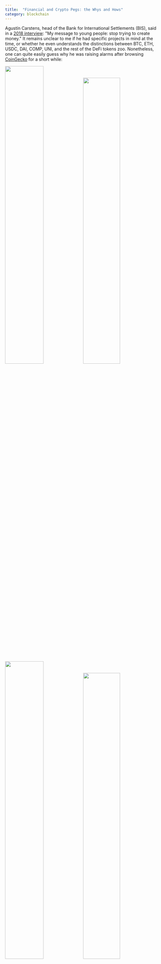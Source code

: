 ```yaml
---
title:  "Financial and Crypto Pegs: the Whys and Hows"
category: blockchain
---
```


Agustín Carstens, head of the Bank for International Settlements (BIS), said in a [2018 interview](https://www.bis.org/speeches/sp180704a.htm): "My message to young people: stop trying to create money." It remains unclear to me if he had specific projects in mind at the time, or whether he even understands the distinctions between BTC, ETH, USDC, DAI, COMP, UNI, and the rest of the DeFi tokens zoo. Nonetheless, one can quite easily guess why he was raising alarms after browsing [CoinGecko](https://www.coingecko.com/) for a short while:

<img src="/assets/financial-and-crypto-pegs-the-whys-and-hows/bitcoin-crash.jpg" style="width:50%">
<img src="/assets/financial-and-crypto-pegs-the-whys-and-hows/dsd-crash.png" style="width:49%">
<img src="/assets/financial-and-crypto-pegs-the-whys-and-hows/iron-titanium-crash.jpg" style="width:50%">
<img src="/assets/financial-and-crypto-pegs-the-whys-and-hows/squid-game-crash.jpg" style="width:49%">

It is now 2021, and the crypto regulations state of affair is getting more interesting by the day. SEC Chair Gary Gensler stated in October that the SEC [has no plans to ban crypto](https://www.coindesk.com/policy/2021/10/05/sec-chair-gensler-a-ban-on-crypto-would-be-up-to-congress/). Again very ambiguous word choices imbuing, which seems to be a favorite amongst regulators. One could further question his use of the generic word "crypto" given that the SEC is currently suing [Ripple](https://www.sec.gov/news/press-release/2020-338) and [Terra](https://www.coindesk.com/policy/2021/12/20/do-kwon-terra-claim-sec-violated-procedure-in-ongoing-legal-fight/), among others. So it is probably fair to infer that he meant "more established projects, such as Bitcoin and Ethereum." Bitcoin, for one, even after having been [deemed a commodity](https://www.cftc.gov/sites/default/files/2019-12/oceo_bitcoinbasics0218.pdf) falling under the CFTC's jurisdiction, still seems to have a [regulation problem](https://www.investopedia.com/news/bitcoin-has-regulation-problem/), so the SEC could potentially have wanted to further add restraints to the project. But their decision to let bitcoin free does align with previous results from the [Howey test](https://www.investopedia.com/terms/h/howey-test.asp), which the [Crypto Rating Council](https://www.cryptoratingcouncil.com/asset-ratings) uses to rate cryptoassets on a scale of 1 (token) to 5 (security), with bitcoin being ranked a 1. As to the rest of the DeFi jungle, the SEC put out a generic [statement](https://www.sec.gov/news/statement/crenshaw-defi-20211109) in early november, making clear their intention to continue overlooking the state of the space and be unforgiving if need arises.

They has thus for the moment passed the ball over to congress, who wasn't so lenient and started by [clamping](https://www.nytimes.com/2021/12/08/business/dealbook/crypto-congress.html) down [hard](https://www.coindesk.com/policy/2021/11/01/biden-administration-to-congress-put-stablecoins-under-federal-supervision-or-we-will/) on [stablecoins](https://home.treasury.gov/system/files/136/StableCoinReport_Nov1_508.pdf). Stablecoins, being the 1:1 pegged on-chain representations of the USD, are most likely the closest cryptoassets to what Carstens had in mind when he used the word ["money"](http://127.0.0.1:4000/blockchain/financial-and-crypto-pegs-the-whys-and-hows.html#:~:text=%E2%80%9CMy%20message%20to%20young%20people%3A%20stop%20trying%20to%20create%20money.%E2%80%9D). Furthermore, with current volumes going into them, he now has even more reasons to be worried compared to when he made his statement in 2018:

<center>
<img src="/assets/financial-and-crypto-pegs-the-whys-and-hows/top-stablecoins-by-market-cap.png" style="width:75%">
</center>

I must at this point confess that I am no lawyer, and nor am I here to make market predictions, so I will turn you over to [crypto-law](https://www.crypto-law.us/) for the latest regulatory news, and finally get to the crux of this post. My goal here is to first expose my views as to why stablecoins, being the only non-volatile cryptoassets, have been getting so much traction, and kickstart a series of articles exploring their financial and technical engineering and delving into the fascinating world of pegging mechanisms used both in the traditional finance world as well as in the crypto world.

## Money vs Credit

Decentralized Finance (DeFi) is inventing new ways to allocate risk and resources, but it's certainly not reinventing all of finance, so let's not forget these important roots and start by looking at the difference between money and credit, which is fundamental to explaining stablecoins' importance. Ray Dalio breaks down their difference better than I ever will, so I recommend investing the time to carefully study this [article](https://www.linkedin.com/pulse/money-credit-debt-ray-dalio/) of his, or at least watch his [summary video](https://www.youtube.com/watch?v=PHe0bXAIuk0). Otherwise, the main takeaway of importance to us is that banks (and other financial institutions), through fractional-reserve lending practices, "create money out of thin air"[^create-money-out-of-thin-air].

<img src="/assets/financial-and-crypto-pegs-the-whys-and-hows/stablecoins-money-credit-pyramid.jpg" style="width:50%">
<img src="/assets/financial-and-crypto-pegs-the-whys-and-hows/money-supply-historical-chart.png" style="width:49%">

At the coarsest level, one should think of money as physical currency (coins and banknotes) and of credit as the money that you hold in your bank account. Common parlance doesn't make a distinction between them, but that only speaks to the stability and security that our financial institutions are bringing to us. On more technical grounds, the money supply is generally broken down into different levels of "money". M0 (confusingly labelled "currency" in green on the graph on the right) only consists of the money that the Central Bank creates (coins, notes, as well as bank reserves on the central bank's ledger). Everything above this level, namely M1, M2, and M3, is **credit** created by banks. The precise distinction between these different bank accounts and deposit types is unimportant to us, so we can lump them all into M0 (money) vs M1-M3 (credit). What is important however is to notice the enormous magnitude difference between M0 and M3. Whatever amount of currency the central bank releases into the economy pales in comparison to the amount of credit created by our banking system!

Its important to rid yourself of any preconceptions or negative feelings towards this fractional-reserve practice, as is unfortunately too common on Main Street. The credit system, invented around 1350, certainly does have tendencies to overextend itself sometimes, but is claimed by Ray Dalio to be the most direct factor explaining our current levels of wealth and prosperity. In his recent [Bridgewater Bitcoin letter](https://www.bridgewater.com/research-and-insights/our-thoughts-on-bitcoin), he compares Bitcoin to the credit system, claiming both to be ingenious "types of alchemy".

But interestingly, bridging these two alchemic inventions actually requires inventing a third: stablecoins! Have you ever heard of people borrowing gold, other than for short selling? Neither have I. And I have similarly yet to hear of anyone borrowing bitcoin outside of bear markets. Companies like [Nexo](https://nexo.io/?v=t5) and [BlockFi](https://blockfi.com/) do offer the possibility, but their platform's main use remains on the contrary, people keeping their bitcoin and using them as collateral to borrow stablecoins, the same way that people use their gold or real estate collateral to borrow USD in traditional finance.

<center>
<img src="/assets/financial-and-crypto-pegs-the-whys-and-hows/stablecoins-crypto-credit-system.jpg" style="width:60%">
</center>

As previously mentioned, credit money (M1 and above) represents the largest quantity of circulating money, by far. This money is created through loans, which people borrow to invest in projects that they hope will appreciate and enable them to repay their debt, with interest, at a later date. If they borrowed bitcoin, which then went on to appreciate by 100%, their debt would have equally increased by that amount. This basic fact explains why people prefer to borrow a money that is stable. In traditional finance, this stable money is USD, or any other fiat money. The entire US credit system thus depends on the Fed's [promise to keep a 2% inflation rate per year](https://www.federalreserve.gov/faqs/economy_14400.htm). Very similarly, the DeFi credit system that platforms like Aave and Compound create very much depends on stablecoins like [USDT](https://www.coingecko.com/en/coins/tether), [USDC](https://www.coingecko.com/en/coins/usd-coin), and [DAI](https://www.coingecko.com/en/coins/dai).

We're leaving out a lot of details in this introductory post, but we now have a tentative answer as to what Augustin Carstens was scared of, and what he meant by *money*. Bitcoin, even 10 years after its creation, is still unusefully volatile, and nowhere close to reaching its initial goal of becoming a global medium-of-exchange. In fact, its volatility is so high that it still isn't even seen as a viable alternative to [digital gold](https://en.wikipedia.org/wiki/Digital_gold_currency) for large [institutional investors](https://www.bridgewater.com/research-and-insights/our-thoughts-on-bitcoin#:~:text=we%20do%20not%20see%20it%20as%20a%20viable%20storehold%20of%20wealth%20for%20large%20institutional%20investors). This explains why all the kids in town are trying to create their own stablecoins: they are the only true crypto-*currencies*, and are the key to unlocking a possibly massive crypto-credit system.

## The currency problem facing cryptoassets and emerging moneys

So where does volatility come from, both for bitcoin and other financial assets? Economics 101 has a simple answer: prices are determined by supply and demand. If we look at the simplest case, that of fixed supply (eg. bitcoin as of 2140[^btc-fixed-supply]), then a changing demand will directly reflect in a change of price.

<center>
<img id="fixed-supply-decreasing-demand-curve" src="/assets/financial-and-crypto-pegs-the-whys-and-hows/stablecoins-fixed-supply-increasing-demand.jpg" style="width:35%">
</center>

Demand increasing from `D` to `D'` will be reflected in prices appreciating from `P` to `P'`. And bitcoin, however great, cannot escape this basic fact, so its volatility can simply be explained by its demand not following its programmed [supply increase](https://en.bitcoinwiki.org/wiki/Bitcoin_Supply). But that is only to be expected for such an ambitious project facing regulatory, competitive, and technological risks. As new information hits the news, so follows its price, both upwards and downwards.

As we've explained in the previous section, this scares people away from borrowing bitcoin for spending purposes. And quite naturally, as volatile assets force their users to become [speculators](https://twitter.com/samlafer/status/1474262070170460162). But not everyone was born to [break the Bank of England](https://www.investopedia.com/ask/answers/08/george-soros-bank-of-england.asp); some people just want to use their money worry-free, buy an Xbox, and enjoy the holidays.

## How do stablecoins fix this problem?

Stablecoins manage to get rid of volatility, but how? Coming back to our [supply-demand](#fixed-supply-decreasing-demand-curve) curve, the answer seems simple: they just need to increase/decrease the supply to balance out the changing demand!

<center>
<img src="/assets/financial-and-crypto-pegs-the-whys-and-hows/stablecoins-increasing-supply-to-fix-price.jpg" style="width:35%">
</center>

This is the exact same process used by central and commercial banks to stabilize fiat money! However, DeFi being built on a blockchain emables new ways to distribute the newly minted coins, as opposed to them being shared between the Fed-Treasury-Banks triangle. What remains though is that these pegged currencies, even though theoretically "equivalent", in fact create a chain, with [risks](https://en.wikipedia.org/wiki/Currency_crisis) compounding along the way.

<center>
<img src="/assets/financial-and-crypto-pegs-the-whys-and-hows/stablecoins-peg-hierarchy.jpg">
</center>

<!-- TODO: 
1) Maybe use color coding to show full-reserve vs fractional-reserve vs... ?
2) Include more stablecoins (and maybe countries): turn this chain into a tree 
-->

Each of these different monies have their own peculiar way of maintaining their peg, and with this series of articles, we will be exploring all of these different mechanisms along with their associated risks. As a sneak peak, I have two equal favorites that I would encourage everyone to look into. The first one is the Fed, because of its inability, as can be seen from the diagram, of pegging itself off of another money, making its stabilising problem a control problem more involved than a traditional peg. The second one is rebasing stablecoins such as Ampleforth and Yam, who keep their price stable in a simplistic way which does not keep their purchasing power stable. This beautiful tradeoff between price volatility and quantity volatility is what first got me into all of this, and opened my eyes to the beautiful subject of stablecoins and pegging mechanisms.

Stay tuned for these upcoming posts:
- Traditional Finance
    - Cuban Pesos, Chinese Yuan, etc.
    - Fed and the federal funds rate
    - Fed and inflation / interest rates ?
    - ETFs
    - Synthetic position
    - inverse etf
- Cryptoassets
    - USDC, USDT, etc.
    - MakerDao
    - Basis
    - Terra
    - Etc.

## Footnotes

[^create-money-out-of-thin-air]: Staying true to this section's main point, this saying should actually say "create **credit** out of thin air".

[^btc-fixed-supply]: Actually, as noted earlier in this post, bitcoin's fixed supply is just a big illusion, as bitcoin banks such as Nexo and BlockFi will increase the supply through bitcoin credit, if people are wanting to borrow it.